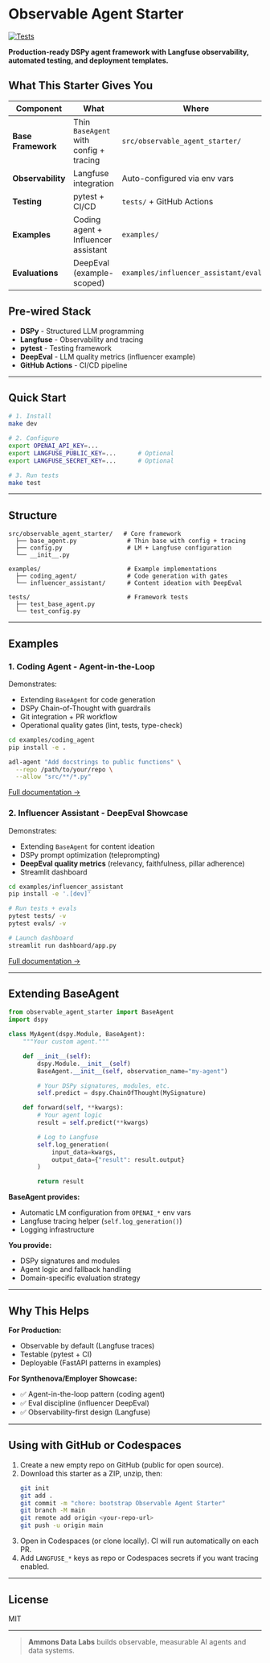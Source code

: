 # Observable Agent Starter

[![Tests](https://github.com/ammons-datalabs/observable-agent-starter/actions/workflows/ci.yml/badge.svg?branch=main)](https://github.com/ammons-datalabs/observable-agent-starter/actions/workflows/ci.yml)

**Production-ready DSPy agent framework with Langfuse observability, automated testing, and deployment templates.**

## What This Starter Gives You

| Component | What | Where |
|-----------|------|-------|
| **Base Framework** | Thin `BaseAgent` with config + tracing | `src/observable_agent_starter/` |
| **Observability** | Langfuse integration | Auto-configured via env vars |
| **Testing** | pytest + CI/CD | `tests/` + GitHub Actions |
| **Examples** | Coding agent + Influencer assistant | `examples/` |
| **Evaluations** | DeepEval (example-scoped) | `examples/influencer_assistant/evals/` |

## Pre-wired Stack

- **DSPy** - Structured LLM programming
- **Langfuse** - Observability and tracing
- **pytest** - Testing framework
- **DeepEval** - LLM quality metrics (influencer example)
- **GitHub Actions** - CI/CD pipeline

---

## Quick Start

```bash
# 1. Install
make dev

# 2. Configure
export OPENAI_API_KEY=...
export LANGFUSE_PUBLIC_KEY=...      # Optional
export LANGFUSE_SECRET_KEY=...      # Optional

# 3. Run tests
make test
```

---

## Structure

```
src/observable_agent_starter/   # Core framework
  ├── base_agent.py              # Thin base with config + tracing
  ├── config.py                  # LM + Langfuse configuration
  └── __init__.py

examples/                        # Example implementations
  ├── coding_agent/              # Code generation with gates
  └── influencer_assistant/      # Content ideation with DeepEval

tests/                           # Framework tests
  ├── test_base_agent.py
  └── test_config.py
```

---

## Examples

### 1. Coding Agent - Agent-in-the-Loop

Demonstrates:
- Extending `BaseAgent` for code generation
- DSPy Chain-of-Thought with guardrails
- Git integration + PR workflow
- Operational quality gates (lint, tests, type-check)

```bash
cd examples/coding_agent
pip install -e .

adl-agent "Add docstrings to public functions" \
  --repo /path/to/your/repo \
  --allow "src/**/*.py"
```

[Full documentation →](examples/coding_agent/README.md)

### 2. Influencer Assistant - DeepEval Showcase

Demonstrates:
- Extending `BaseAgent` for content ideation
- DSPy prompt optimization (teleprompting)
- **DeepEval quality metrics** (relevancy, faithfulness, pillar adherence)
- Streamlit dashboard

```bash
cd examples/influencer_assistant
pip install -e '.[dev]'

# Run tests + evals
pytest tests/ -v
pytest evals/ -v

# Launch dashboard
streamlit run dashboard/app.py
```

[Full documentation →](examples/influencer_assistant/README.md)

---

## Extending BaseAgent

```python
from observable_agent_starter import BaseAgent
import dspy

class MyAgent(dspy.Module, BaseAgent):
    """Your custom agent."""

    def __init__(self):
        dspy.Module.__init__(self)
        BaseAgent.__init__(self, observation_name="my-agent")

        # Your DSPy signatures, modules, etc.
        self.predict = dspy.ChainOfThought(MySignature)

    def forward(self, **kwargs):
        # Your agent logic
        result = self.predict(**kwargs)

        # Log to Langfuse
        self.log_generation(
            input_data=kwargs,
            output_data={"result": result.output}
        )

        return result
```

**BaseAgent provides:**
- Automatic LM configuration from `OPENAI_*` env vars
- Langfuse tracing helper (`self.log_generation()`)
- Logging infrastructure

**You provide:**
- DSPy signatures and modules
- Agent logic and fallback handling
- Domain-specific evaluation strategy

---

## Why This Helps

**For Production:**
- Observable by default (Langfuse traces)
- Testable (pytest + CI)
- Deployable (FastAPI patterns in examples)

**For Synthenova/Employer Showcase:**
- ✅ Agent-in-the-loop pattern (coding agent)
- ✅ Eval discipline (influencer DeepEval)
- ✅ Observability-first design (Langfuse)

---

## Using with GitHub or Codespaces

1. Create a new empty repo on GitHub (public for open source).
2. Download this starter as a ZIP, unzip, then:
   ```bash
   git init
   git add .
   git commit -m "chore: bootstrap Observable Agent Starter"
   git branch -M main
   git remote add origin <your-repo-url>
   git push -u origin main
   ```
3. Open in Codespaces (or clone locally). CI will run automatically on each PR.
4. Add `LANGFUSE_*` keys as repo or Codespaces secrets if you want tracing enabled.

---

## License

MIT

---

> **Ammons Data Labs** builds observable, measurable AI agents and data systems.
